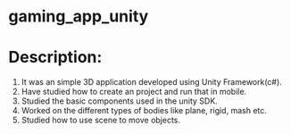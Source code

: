 # gaming_app_unity

# Description:

1. It was an simple 3D application developed using Unity Framework(c#).
2. Have studied how to create an project and run that in mobile.
3. Studied the basic components used in the unity SDK.
4. Worked on the different types of bodies like plane, rigid, mash etc.
5. Studied how to use scene to move objects.
